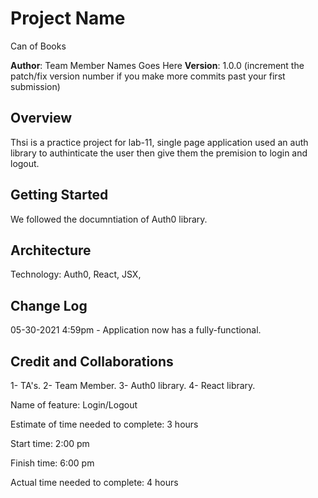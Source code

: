 # Project Name

Can of Books

**Author**: Team Member Names Goes Here
**Version**: 1.0.0 (increment the patch/fix version number if you make more commits past your first submission)
## Overview
Thsi is a practice project for lab-11, single page application used an auth library to authinticate the user then give them the premision to login and logout.

## Getting Started
We followed the documntiation of Auth0 library.


## Architecture
Technology: Auth0, React, JSX,


## Change Log
05-30-2021 4:59pm - Application now has a fully-functional.



## Credit and Collaborations
1- TA's. 2- Team Member. 3- Auth0 library. 4- React library.

Name of feature: Login/Logout

Estimate of time needed to complete: 3 hours

Start time: 2:00 pm

Finish time: 6:00 pm

Actual time needed to complete: 4 hours
